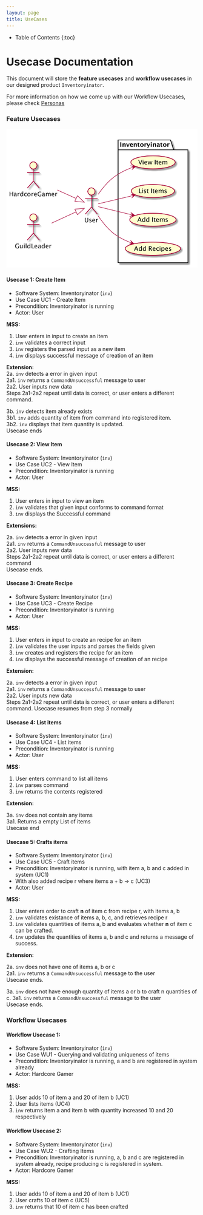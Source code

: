 ```yaml
---
layout: page
title: UseCases
---
```

* Table of Contents
{:toc}

# Usecase Documentation
This document will store the **feature usecases** and **workflow usecases** in our designed product `Inventoryinator`.

For more information on how we come up with our Workflow Usecases, please check [Personas](EndUserPersona.md)

### Feature Usecases

![usecases](images/usecases/UsecaseDiagram1.png)

#### Usecase 1: Create Item
- Software System: Inventoryinator (`inv`)
- Use Case UC1 - Create Item
- Precondition: Inventoryinator is running
- Actor: User

**MSS:**
1. User enters in input to create an item
2. `inv` validates a correct input
3. `inv` registers the parsed input as a new item
4. `inv` displays successful message of creation of an item

**Extension:** <br>
2a. `inv` detects a error in given input<br>
2a1. `inv` returns a `CommandUnsuccessful` message to user<br>
2a2. User inputs new data<br>
Steps 2a1-2a2 repeat until data is correct, or user enters a different command.

3b. `inv` detects item already exists<br>
3b1. `inv` adds quantity of item from command into registered item.<br>
3b2. `inv` displays that item quantity is updated.<br>
Usecase ends

#### Usecase 2: View Item

- Software System: Inventoryinator (`inv`)
- Use Case UC2 - View Item
- Precondition: Inventoryinator is running
- Actor: User

**MSS:**
1. User enters in input to view an item
2. `inv` validates that given input conforms to command format
3. `inv` displays the Successful command

**Extensions:**

2a. `inv` detects a error in given input<br>
2a1. `inv` returns a `CommandUnsuccessful` message to user<br>
2a2. User inputs new data<br>
Steps 2a1-2a2 repeat until data is correct, or user enters a different command<br>
Usecase ends.

#### Usecase 3: Create Recipe
- Software System: Inventoryinator (`inv`)
- Use Case UC3 - Create Recipe
- Precondition: Inventoryinator is running
- Actor: User

**MSS:**
1. User enters in input to create an recipe for an item
2. `inv` validates the user inputs and parses the fields given
3. `inv` creates and registers the recipe for an item
4. `inv` displays the successful message of creation of an recipe

**Extension:** 

2a. `inv` detects a error in given input<br>
2a1. `inv` returns a `CommandUnsuccessful` message to user<br>
2a2. User inputs new data<br>
Steps 2a1-2a2 repeat until data is correct, or user enters a different command.
Usecase resumes from step 3 normally

#### Usecase 4: List items
- Software System: Inventoryinator (`inv`)
- Use Case UC4 - List items
- Precondition: Inventoryinator is running
- Actor: User<br>

**MSS:**
1. User enters command to list all items
2. `inv` parses command
3. `inv` returns the contents registered

**Extension:**

3a. `inv` does not contain any items<br>
3a1. Returns a empty List of items<br>
Usecase end

#### Usecase 5: Crafts items
- Software System: Inventoryinator (`inv`)
- Use Case UC5 - Craft items
- Precondition: Inventoryinator is running, with item a, b and c added in system (UC1)
- With also added recipe r where items a + b -> c (UC3)
- Actor: User<br>

**MSS:**
1. User enters order to craft **n** of item c from recipe r, with items a, b
2. `inv` validates existance of items a, b, c, and retrieves recipe r
3. `inv` validates quantities of items a, b and evaluates whether **n** of item c can be crafted.
4. `inv` updates the quantities of items a, b and c and returns a message of success.

**Extension:**

2a. `inv` does not have one of items a, b or c<br>
2a1. `inv` returns a `CommandUnsuccessful` message to the user<br>
Usecase ends.

3a. `inv` does not have enough quantity of items a or b to craft n quantities of c.
3a1. `inv` returns a `CommandUnsuccessful` message to the user<br>
Usecase ends.

### Workflow Usecases

#### Workflow Usecase 1:
- Software System: Inventoryinator (`inv`)
- Use Case WU1 - Querying and validating uniqueness of items
- Precondition: Inventoryinator is running, a and b are registered in system already 
- Actor: Hardcore Gamer

**MSS:**
1. User adds 10 of item a and 20 of item b (UC1)
2. User lists items (UC4)
3. `inv` returns item a and item b with quantity increased 10 and 20 respectively

#### Workflow Usecase 2:
- Software System: Inventoryinator (`inv`)
- Use Case WU2 - Crafting Items
- Precondition: Inventoryinator is running, a, b and c are registered in system already,
 recipe producing c is registered in system.
- Actor: Hardcore Gamer

**MSS:**
1. User adds 10 of item a and 20 of item b (UC1)
2. User crafts 10 of item c (UC5)
3. `inv` returns that 10 of item c has been crafted 


